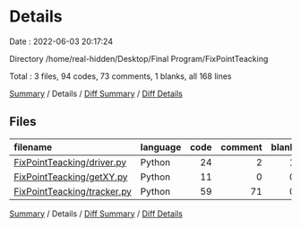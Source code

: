 # Details

Date : 2022-06-03 20:17:24

Directory /home/real-hidden/Desktop/Final Program/FixPointTeacking

Total : 3 files,  94 codes, 73 comments, 1 blanks, all 168 lines

[Summary](results.md) / Details / [Diff Summary](diff.md) / [Diff Details](diff-details.md)

## Files
| filename | language | code | comment | blank | total |
| :--- | :--- | ---: | ---: | ---: | ---: |
| [FixPointTeacking/driver.py](/FixPointTeacking/driver.py) | Python | 24 | 2 | 1 | 27 |
| [FixPointTeacking/getXY.py](/FixPointTeacking/getXY.py) | Python | 11 | 0 | 0 | 11 |
| [FixPointTeacking/tracker.py](/FixPointTeacking/tracker.py) | Python | 59 | 71 | 0 | 130 |

[Summary](results.md) / Details / [Diff Summary](diff.md) / [Diff Details](diff-details.md)